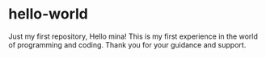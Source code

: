 # hello-world
Just my first repository,
Hello mina!
This is my first experience in the world of programming and coding.
Thank you for your guidance and support.
